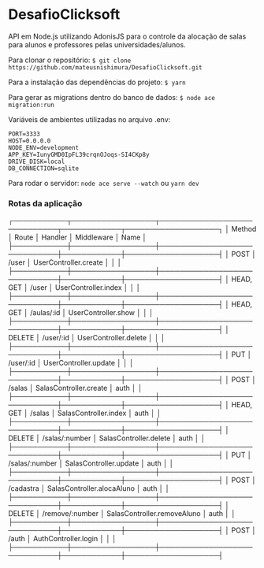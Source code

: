 # DesafioClicksoft
API em Node.js utilizando AdonisJS para o controle da alocação de salas para alunos e professores pelas universidades/alunos.

Para clonar o repositório:
`$ git clone https://github.com/mateusnishimura/DesafioClicksoft.git`

Para a instalação das dependências do projeto:
`$ yarn`

Para gerar as migrations dentro do banco de dados:
`$ node ace migration:run`

Variáveis de ambientes utilizadas no arquivo .env:

    PORT=3333
    HOST=0.0.0.0
    NODE_ENV=development
    APP_KEY=IunyGMD0IpFL39crqnOJoqs-SI4CKp8y
    DRIVE_DISK=local
    DB_CONNECTION=sqlite
    
 Para rodar o servidor:
 `node ace serve --watch` ou `yarn dev`
 
### Rotas da aplicação
┌───────────┬─────────────────┬─────────────────────────────┬────────────┬───────────────────┐
│ Method    │ Route           │ Handler                     │ Middleware │ Name              │
├───────────┼─────────────────┼─────────────────────────────┼────────────┼───────────────────┤
│ POST      │ /user           │ UserController.create       │            │                   │
├───────────┼─────────────────┼─────────────────────────────┼────────────┼───────────────────┤
│ HEAD, GET │ /user           │ UserController.index        │            │                   │
├───────────┼─────────────────┼─────────────────────────────┼────────────┼───────────────────┤
│ HEAD, GET │ /aulas/:id      │ UserController.show         │            │                   │
├───────────┼─────────────────┼─────────────────────────────┼────────────┼───────────────────┤
│ DELETE    │ /user/:id       │ UserController.delete       │            │                   │
├───────────┼─────────────────┼─────────────────────────────┼────────────┼───────────────────┤
│ PUT       │ /user/:id       │ UserController.update       │            │                   │
├───────────┼─────────────────┼─────────────────────────────┼────────────┼───────────────────┤
│ POST      │ /salas          │ SalasController.create      │ auth       │                   │
├───────────┼─────────────────┼─────────────────────────────┼────────────┼───────────────────┤
│ HEAD, GET │ /salas          │ SalasController.index       │ auth       │                   │
├───────────┼─────────────────┼─────────────────────────────┼────────────┼───────────────────┤
│ DELETE    │ /salas/:number  │ SalasController.delete      │ auth       │                   │
├───────────┼─────────────────┼─────────────────────────────┼────────────┼───────────────────┤
│ PUT       │ /salas/:number  │ SalasController.update      │ auth       │                   │
├───────────┼─────────────────┼─────────────────────────────┼────────────┼───────────────────┤
│ POST      │ /cadastra       │ SalasController.alocaAluno  │ auth       │                   │
├───────────┼─────────────────┼─────────────────────────────┼────────────┼───────────────────┤
│ DELETE    │ /remove/:number │ SalasController.removeAluno │ auth       │                   │
├───────────┼─────────────────┼─────────────────────────────┼────────────┼───────────────────┤
│ POST      │ /auth           │ AuthController.login        │            │                   │
├───────────┼─────────────────┼─────────────────────────────┼────────────┼───────────────────┤
